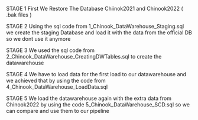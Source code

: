 STAGE 1
First We Restore The Database Chiinok2021 and Chinook2022 ( .bak files )

STAGE 2
Using the sql code from 1_Chinook_DataWarehouse_Staging.sql we create the staging Database and load it with the data from the official DB so we dont use it anymore

STAGE 3
We used the sql code from 2_Chinook_DataWarehouse_CreatingDWTables.sql to create the datawarehouse

STAGE 4
We have to load data for the first load to our datawarehouse and we achieved that by using the code from 4_Chinook_DataWarehouse_LoadData.sql 

STAGE 5
We load the datawarehouse again with the extra data from Chinook2022 by using the code 5_Chinook_DataWarehouse_SCD.sql so we can compare and use them to our pipeline
